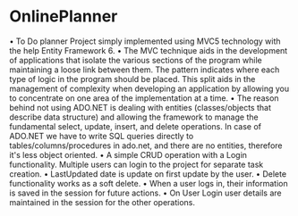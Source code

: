 # OnlinePlanner

•	To Do planner Project simply implemented using MVC5 technology with the help Entity Framework 6.
•	The MVC technique aids in the development of applications that isolate the various sections of the program while maintaining a loose link between them. The pattern indicates where each type of logic in the program should be placed. This split aids in the management of complexity when developing an application by allowing you to concentrate on one area of the implementation at a time.
•	The reason behind not using ADO.NET is dealing with entities (classes/objects that describe data structure) and allowing the framework to manage the fundamental select, update, insert, and delete operations. In case of ADO.NET we have to write SQL queries directly to tables/columns/procedures in ado.net, and there are no entities, therefore it's less object oriented.
•	A simple CRUD operation with a Login functionality. Multiple users can login to the project for separate task creation.
•	LastUpdated date is update on first update by the user.
•	Delete functionality works as a soft delete.
•	When a user logs in, their information is saved in the session for future actions.
•	On User Login user details are maintained in the session for the other operations.
